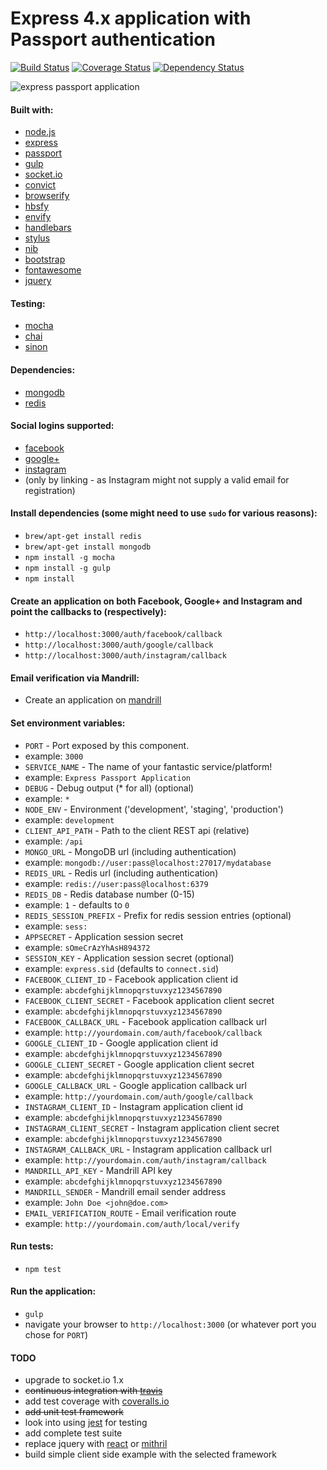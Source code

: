 Express 4.x application with Passport authentication
====================================================

[![Build Status](https://travis-ci.org/eiriklv/express-passport-app.svg?branch=master)](https://travis-ci.org/eiriklv/express-passport-app)
[![Coverage Status](https://coveralls.io/repos/eiriklv/express-passport-app/badge.png)](https://coveralls.io/r/eiriklv/express-passport-app)
[![Dependency Status](https://david-dm.org/eiriklv/express-passport-app.svg)](https://david-dm.org/eiriklv/express-passport-app)

![express passport application](http://s29.postimg.org/6zbwl1fnb/preview.png "Express Passport Application")

#### Built with:
* [node.js](http://www.nodejs.org/)
* [express](http://www.expressjs.com/)
* [passport](http://www.passportjs.org/)
* [gulp](http://www.gulpjs.com/)
* [socket.io](http://www.socket.io/)
* [convict](http://github.com/mozilla/node-convict/)
* [browserify](http://www.browserify.org/)
 * [hbsfy](http://github.com/epeli/node-hbsfy/)
 * [envify](http://github.com/hughsk/envify/)
* [handlebars](http://handlebarsjs.com/)
* [stylus](http://learnboost.github.io/stylus/)
 * [nib](http://visionmedia.github.io/nib/)
* [bootstrap](http://getbootstrap.com/)
* [fontawesome](http://fortawesome.github.io/Font-Awesome/)
* [jquery](http://www.jquery.com/)

#### Testing:
* [mocha](http://visionmedia.github.io/mocha/)
* [chai](http://chaijs.com/)
* [sinon](http://sinonjs.org/)

#### Dependencies:
* [mongodb](http://www.mongodb.org/)
* [redis](http://redis.io/)

#### Social logins supported:
* [facebook](http://developers.facebook.com/)
* [google+](http://developers.google.com/+/)
* [instagram](http://instagram.com/developer/)
 * (only by linking - as Instagram might not supply a valid email for registration)

#### Install dependencies (some might need to use `sudo` for various reasons):
* `brew/apt-get install redis`
* `brew/apt-get install mongodb`
* `npm install -g mocha`
* `npm install -g gulp`
* `npm install`

#### Create an application on both Facebook, Google+ and Instagram and point the callbacks to (respectively):
* `http://localhost:3000/auth/facebook/callback`
* `http://localhost:3000/auth/google/callback`
* `http://localhost:3000/auth/instagram/callback`

#### Email verification via Mandrill:
* Create an application on [mandrill](http://mandrill.com/)

#### Set environment variables:
* `PORT` - Port exposed by this component.
 * example: `3000`
* `SERVICE_NAME` - The name of your fantastic service/platform!
 * example: `Express Passport Application`
* `DEBUG` - Debug output (* for all) (optional)
 * example: `*`
* `NODE_ENV` - Environment ('development', 'staging', 'production')
 * example: `development`
* `CLIENT_API_PATH` - Path to the client REST api (relative)
 * example: `/api`
* `MONGO_URL` - MongoDB url (including authentication)
 * example: `mongodb://user:pass@localhost:27017/mydatabase`
* `REDIS_URL` - Redis url (including authentication)
 * example: `redis://user:pass@localhost:6379`
* `REDIS_DB` - Redis database number (0-15)
 * example: `1` - defaults to `0`
* `REDIS_SESSION_PREFIX` - Prefix for redis session entries (optional)
 * example: `sess:`
* `APPSECRET` - Application session secret
 * example: `sOmeCrAzYhAsH894372`
* `SESSION_KEY` - Application session secret (optional)
 * example: `express.sid` (defaults to `connect.sid`)
* `FACEBOOK_CLIENT_ID` - Facebook application client id
 * example: `abcdefghijklmnopqrstuvxyz1234567890`
* `FACEBOOK_CLIENT_SECRET` - Facebook application client secret
 * example: `abcdefghijklmnopqrstuvxyz1234567890`
* `FACEBOOK_CALLBACK_URL` - Facebook application callback url
 * example: `http://yourdomain.com/auth/facebook/callback`
* `GOOGLE_CLIENT_ID` - Google application client id
 * example: `abcdefghijklmnopqrstuvxyz1234567890`
* `GOOGLE_CLIENT_SECRET` - Google application client secret
 * example: `abcdefghijklmnopqrstuvxyz1234567890`
* `GOOGLE_CALLBACK_URL` - Google application callback url
 * example: `http://yourdomain.com/auth/google/callback`
* `INSTAGRAM_CLIENT_ID` - Instagram application client id
 * example: `abcdefghijklmnopqrstuvxyz1234567890`
* `INSTAGRAM_CLIENT_SECRET` - Instagram application client secret
 * example: `abcdefghijklmnopqrstuvxyz1234567890`
* `INSTAGRAM_CALLBACK_URL` - Instagram application callback url
 * example: `http://yourdomain.com/auth/instagram/callback`
* `MANDRILL_API_KEY` - Mandrill API key
 * example: `abcdefghijklmnopqrstuvxyz1234567890`
* `MANDRILL_SENDER` - Mandrill email sender address
 * example: `John Doe <john@doe.com>`
* `EMAIL_VERIFICATION_ROUTE` - Email verification route
 * example: `http://yourdomain.com/auth/local/verify`

#### Run tests:
* `npm test`

#### Run the application:
* `gulp`
* navigate your browser to `http://localhost:3000` (or whatever port you chose for `PORT`)

#### TODO
* upgrade to socket.io 1.x
* ~~continuous integration with [travis](http://www.travis-ci.org/)~~
* add test coverage with [coveralls.io](http://www.coveralls.io/)
* ~~add unit test framework~~
* look into using [jest](http://facebook.github.io/jest/) for testing
* add complete test suite
* replace jquery with [react](http://facebook.github.io/react/) or [mithril](http://lhorie.github.io/mithril/)
* build simple client side example with the selected framework